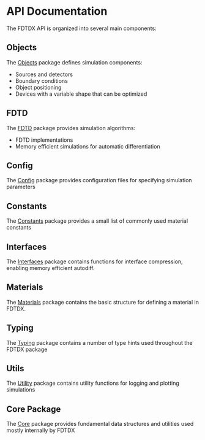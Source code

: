 # API Documentation

The FDTDX API is organized into several main components:

## Objects
The [Objects](objects/index.md) package defines simulation components:
- Sources and detectors
- Boundary conditions
- Object positioning
- Devices with a variable shape that can be optimized

## FDTD
The [FDTD](fdtd.md) package provides simulation algorithms:
- FDTD implementations
- Memory efficient simulations for automatic differentiation

## Config
The [Config](config.md) package provides configuration files for specifying simulation parameters

## Constants
The [Constants](constants.md) package provides a small list of commonly used material constants

## Interfaces
The [Interfaces](interfaces.md) package contains functions for interface compression, enabling memory efficient autodiff.

## Materials
The [Materials](materials.md) package contains the basic structure for defining a material in FDTDX.

## Typing
The [Typing](materials.md) package contains a number of type hints used throughout the FDTDX package

## Utils
The [Utility](utils.md) package contains utility functions for logging and plotting simulations

## Core Package
The [Core](core.md) package provides fundamental data structures and utilities used mostly internally by FDTDX